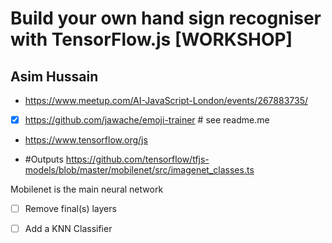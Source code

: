 # Build your own hand sign recogniser with TensorFlow.js [WORKSHOP]
## Asim Hussain ##

- https://www.meetup.com/AI-JavaScript-London/events/267883735/

- [X] https://github.com/jawache/emoji-trainer # see readme.me

- https://www.tensorflow.org/js

- #Outputs https://github.com/tensorflow/tfjs-models/blob/master/mobilenet/src/imagenet_classes.ts

Mobilenet is the main neural network
- [ ] Remove final(s) layers
- [ ] Add a KNN Classifier

